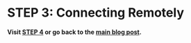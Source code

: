 # **STEP 3: Connecting Remotely**

**Visit [STEP 4](https://francgarcia.github.io/cse15l-lab-reports/lab-report-1-week-2.html) or go back to the [main blog post](https://francgarcia.github.io/cse15l-lab-reports/lab-report-1-week-2.html).**
